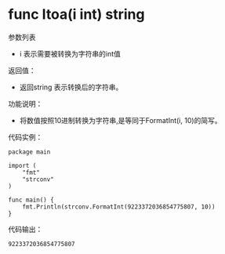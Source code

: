 # func Itoa(i int) string

参数列表

- i     表示需要被转换为字符串的int值

返回值：

- 返回string 表示转换后的字符串。

功能说明：

- 将数值按照10进制转换为字符串,是等同于FormatInt(i, 10)的简写。

代码实例：

	package main
	
	import (
		"fmt"
		"strconv"
	)
	
    func main() {
        fmt.Println(strconv.FormatInt(9223372036854775807, 10))
    }

代码输出：

    9223372036854775807